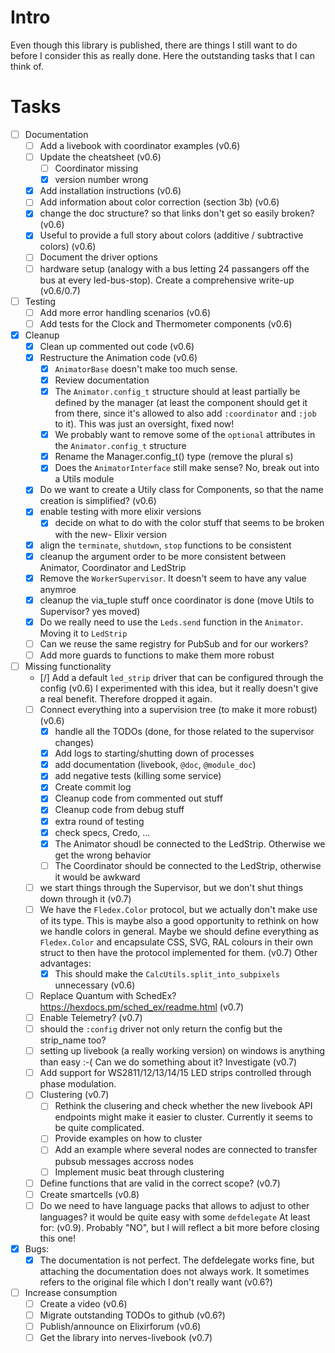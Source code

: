 <!--
Copyright 2023-2024, Matthias Reik <fledex@reik.org>

SPDX-License-Identifier: Apache-2.0
-->

# Intro
Even though this library is published, there are things I still want to do before I consider this as really done. Here the outstanding tasks that I can think of.

# Tasks
- [ ] Documentation
  - [ ] Add a livebook with coordinator examples (v0.6)
  - [ ] Update the cheatsheet (v0.6)
    - [ ] Coordinator missing
    - [x] version number wrong
  - [x] Add installation instructions (v0.6)
  - [ ] Add information about color correction (section 3b) (v0.6)
  - [x] change the doc structure? so that links don't get so easily broken? (v0.6)
  - [x] Useful to provide a full story about colors (additive / subtractive colors) (v0.6)
  - [ ] Document the driver options
  - [ ] hardware setup (analogy with a bus letting 24 passangers off the bus at every led-bus-stop). Create a comprehensive write-up (v0.6/0.7)
- [ ] Testing
  - [ ] Add more error handling scenarios (v0.6)
  - [ ] Add tests for the Clock and Thermometer components (v0.6)
- [x] Cleanup
  - [x] Clean up commented out code (v0.6)
  - [x] Restructure the Animation code (v0.6)
    - [x] `AnimatorBase` doesn't make too much sense. 
    - [x] Review documentation
    - [x] The `Animator.config_t` structure should at least partially be defined by the manager (at least the component should get it from there, since it's allowed to also add `:coordinator` and `:job` to it). This was just an oversight, fixed now!
    - [x] We probably want to remove some of the `optional` attributes in the `Animator.config_t` structure
    - [x] Rename the Manager.config_t() type (remove the plural s)
    - [x] Does the `AnimatorInterface` still make sense? No, break out into a Utils module
  - [x] Do we want to create a Utily class for Components, so that the name creation is simplified? (v0.6)
  - [x] enable testing with more elixir versions 
    - [x] decide on what to do with the color stuff that seems to be broken with the new- Elixir version
  - [x] align the `terminate`, `shutdown`, `stop` functions to be consistent
  - [x] cleanup the argument order to be more consistent between Animator, Coordinator and LedStrip
  - [x] Remove the `WorkerSupervisor`. It doesn't seem to have any value anymroe
  - [x] cleanup the via_tuple stuff once coordinator is done (move Utils to Supervisor? yes moved)
  - [x] Do we really need to use the `Leds.send` function in the `Animator`. Moving it to `LedStrip`
  - [ ] Can we reuse the same registry for PubSub and for our workers?
  - [ ] Add more guards to functions to make them more robust
- [ ] Missing functionality
  - [/] Add a default `led_strip` driver that can be configured through the config (v0.6)
        I experimented with this idea, but it really doesn't give a real benefit. Therefore dropped it again.
  - [ ] Connect everything into a supervision tree (to make it more robust) (v0.6)
    - [x] handle all the TODOs (done, for those related to the supervisor changes)
    - [x] Add logs to starting/shutting down of processes
    - [x] add documentation (livebook, `@doc`, `@module_doc`)
    - [x] add negative tests (killing some service)
    - [x] Create commit log
    - [x] Cleanup code from commented out stuff
    - [x] Cleanup code from debug stuff
    - [x] extra round of testing
    - [x] check specs, Credo, ...
    - [x] The Animator shoudl be connected to the LedStrip. Otherwise we get the wrong behavior
    - [ ] The Coordinator should be connected to the LedStrip, otherwise it would be awkward
  - [ ] we start things through the Supervisor, but we don't shut things down through it (v0.7)
  - [ ] We have the `Fledex.Color` protocol, but we actually don't make use of its type. This is maybe also a good opportunity to rethink on how we handle colors in general. Maybe we should define everything as `Fledex.Color` and encapsulate CSS, SVG, RAL colours in their own struct to then have the protocol implemented for them. (v0.7)
  Other advantages:
    - [x] This should make the `CalcUtils.split_into_subpixels` unnecessary (v0.6)
  - [ ] Replace Quantum with SchedEx? https://hexdocs.pm/sched_ex/readme.html (v0.7)
  - [ ] Enable Telemetry? (v0.7)
  - [ ] should the `:config` driver not only return the config but the strip_name too?
  - [ ] setting up livebook (a really working version) on windows is anything than easy :-( Can we do something about it? Investigate (v0.7) 
  - [ ] Add support for WS2811/12/13/14/15 LED strips controlled through phase modulation.
  - [ ] Clustering (v0.7)
    - [ ] Rethink the clusering and check whether the new livebook API endpoints might make it easier to cluster. Currently it seems to be quite complicated.
    - [ ] Provide examples on how to cluster
    - [ ] Add an example where several nodes are connected to transfer pubsub messages accross nodes
    - [ ] Implement music beat through clustering
  - [ ] Define functions that are valid in the correct scope? (v0.7)
  - [ ] Create smartcells (v0.8)
  - [ ] Do we need to have language packs that allows to adjust to other languages? it would be quite easy with some `defdelegate`  At least for: (v0.9). Probably "NO", but I will reflect a bit more before closing this one!
- [x] Bugs:
  - [x] The documentation is not perfect. The defdelegate works fine, but attaching the documentation does not always work. It sometimes refers to the original file which I don't really want (v0.6?)
- [ ] Increase consumption
  - [ ] Create a video (v0.6)
  - [ ] Migrate outstanding TODOs to github (v0.6?)
  - [ ] Publish/announce on Elixirforum (v0.6)
  - [ ] Get the library into nerves-livebook (v0.7)
